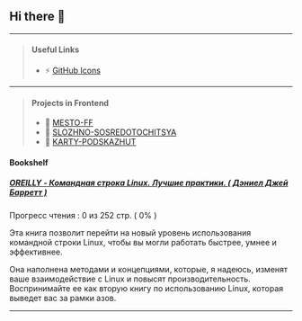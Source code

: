 ## Hi there 👋

---

> #### Useful Links
> - ⚡ [GitHub Icons](https://willkyu.github.io/ZONE/Emoji/Emoji.html)

---

> #### Projects in Frontend
> - 🌱 [MESTO-FF](https://sinitsabogdan.github.io/yandex-frontend-mesto-project-ff/pages/home.html)
> - 🌱 [SLOZHNO-SOSREDOTOCHITSYA](https://sinitsabogdan.github.io/yandex-frontend-slozhno-sosredotochitsya/)
> - 🌱 [KARTY-PODSKAZHUT](https://sinitsabogdan.github.io/yandex-frontend-karty-podskazhut/)

#### Bookshelf

##### [OREILLY - Командная строка Linux. Лучшие практики. ( Дэниел Джей Барретт )](https://github.com/user-attachments/files/16975414/Linux.pdf)

Прогресс чтения : 0 из 252 стр. ( 0% )

Эта книга позволит перейти на новый уровень использования командной строки Linux, чтобы вы могли работать быстрее, умнее и эффективнее.

Она наполнена методами и концепциями, которые, я надеюсь, изменят ваше взаимодействие с Linux и повысят производительность. 
Воспринимайте ее как вторую книгу по использованию Linux, которая выведет вас за рамки азов.

---

<!--
**SinitsaBogdan/SinitsaBogdan** is a ✨ _special_ ✨ repository because its `README.md` (this file) appears on your GitHub profile.

Here are some ideas to get you started:

- 🔭 I’m currently working on ...
- 🌱 I’m currently learning ...
- 👯 I’m looking to collaborate on ...
- 🤔 I’m looking for help with ...
- 💬 Ask me about ...
- 📫 How to reach me: ...
- 😄 Pronouns: ...
- ⚡ Fun fact: ...
-->
